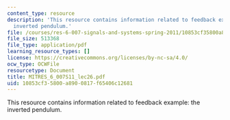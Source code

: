```yaml
---
content_type: resource
description: 'This resource contains information related to feedback example: the
  inverted pendulum.'
file: /courses/res-6-007-signals-and-systems-spring-2011/10853cf35800a8900817f65406c12681_MITRES_6_007S11_lec26.pdf
file_size: 513368
file_type: application/pdf
learning_resource_types: []
license: https://creativecommons.org/licenses/by-nc-sa/4.0/
ocw_type: OCWFile
resourcetype: Document
title: MITRES_6_007S11_lec26.pdf
uid: 10853cf3-5800-a890-0817-f65406c12681
---
```

This resource contains information related to feedback example: the inverted pendulum.